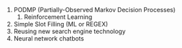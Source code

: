 1. PODMP (Partially-Observed Markov Decision Processes)
	1. Reinforcement Learning
2. Simple Slot Filling (ML or REGEX)
3. Reusing new search engine technology
4. Neural network chatbots
